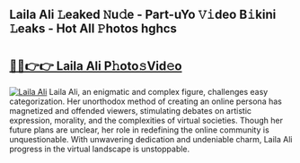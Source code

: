 ## Laila Ali 𝙻eaked 𝙽u𝚍e - Part-uYo 𝚅𝚒deo B𝚒kini 𝙻eaks - Hot All 𝙿hotos hghcs

# <h2><a href="http://ld6n6q.urlbe.top/?page=Laila+Ali">🔗🔗👉👉 Laila Ali P𝚑oto𝚜Vid𝚎o</a></h2>

[![Laila Ali](https://i.imgur.com/eBuTRDB.gif)](http://ld6n6q.urlbe.top/?page=Laila+Ali)
Laila Ali, an enigmatic and complex figure, challenges easy categorization. Her unorthodox method of creating an online persona has magnetized and offended viewers, stimulating debates on artistic expression, morality, and the complexities of virtual societies. Though her future plans are unclear, her role in redefining the online community is unquestionable. With unwavering dedication and undeniable charm, Laila Ali progress in the virtual landscape is unstoppable.
